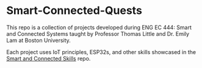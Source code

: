 # Smart-Connected-Quests

This repo is a collection of projects developed during ENG EC 444: Smart and Connected Systems taught by Professor Thomas Little and Dr. Emily Lam at Boston University. 

Each project uses IoT principles, ESP32s, and other skills showcased in the [Smart and Connected Skills](https://github.com/laurajoyerb/Smart-Connected-Skills) repo.
